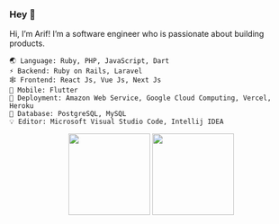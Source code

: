 ### Hey 👋

Hi, I’m Arif! I’m a software engineer who is passionate about building products.

```
🌏 Language: Ruby, PHP, JavaScript, Dart  
⚡ Backend: Ruby on Rails, Laravel  
🕸️ Frontend: React Js, Vue Js, Next Js  
🍃 Mobile: Flutter  
🚀 Deployment: Amazon Web Service, Google Cloud Computing, Vercel, Heroku  
🐘 Database: PostgreSQL, MySQL  
💡 Editor: Microsoft Visual Studio Code, Intellij IDEA  
```

<div float="center" align="center">
  <img height="145" src="https://github-readme-stats.vercel.app/api/top-langs/?username=arifikhsan&layout=compact&theme=dark&hide_border=true" />
  <img height="145" src="https://github-readme-stats.vercel.app/api?username=arifikhsan&show_icons=true&theme=dark&count_private=true&hide=contribs,issue&hide_border=true" />
</div>
